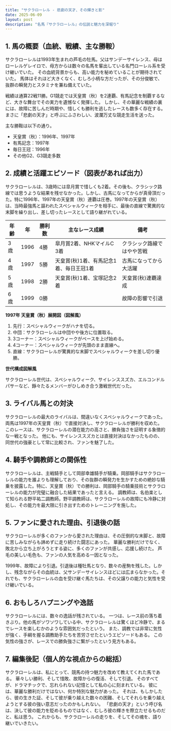 ```yaml
---
title: "サクラローレル - 悲劇の天才、その輝きと影"
date: 2025-06-09
layout: post
description: "名馬『サクラローレル』の伝説と魅力を深堀り"
---
```


## 1. 馬の概要（血統、戦績、主な勝鞍）

サクラローレルは1993年生まれの芦毛の牡馬。父はサンデーサイレンス、母はローレルゲレイロで、母方からは数々の名馬を輩出している名門ローレル系を受け継いでいた。  その血統背景からも、高い能力を秘めていることが期待されていた。  馬体はそれほど大きくなく、むしろ小柄な方だったが、その分俊敏で、抜群の瞬発力とスタミナを兼ね備えていた。

戦績は通算22戦11勝。G1競走では天皇賞（秋）を2連覇、有馬記念を制覇するなど、大きな舞台でその実力を遺憾なく発揮した。 しかし、その華麗な戦績の裏には、故障に苦しんだ時期や、惜しくも勝利を逃したレースも数多く存在する。まさに「悲劇の天才」と呼ぶにふさわしい、波瀾万丈な競走生活を送った。

主な勝鞍は以下の通り。

* 天皇賞（秋）：1996年、1997年
* 有馬記念：1997年
* 毎日王冠：1996年
* その他G2、G3競走多数


## 2. 成績と活躍エピソード（図表があれば出力）

サクラローレルは、3歳時には皐月賞で惜しくも2着。その後も、クラシック路線では思うような結果を残せなかった。しかし、古馬になってからが真骨頂だった。特に1996年、1997年の天皇賞（秋）連覇は圧巻。1997年の天皇賞（秋）は、当時最強馬と謳われたスペシャルウィークを相手に、最後の直線で驚異的な末脚を繰り出し、差し切ったレースとして語り継がれている。

| 年齢 | 年 | 勝利数 | 主なレース成績 | 備考 |
|---|---|---|---|---|
| 3歳 | 1996 | 4勝 | 皐月賞2着、NHKマイルC 3着 | クラシック路線ではやや苦戦 |
| 4歳 | 1997 | 5勝 | 天皇賞(秋)1着、有馬記念1着、毎日王冠1着 | 古馬になってから大活躍 |
| 5歳 | 1998 | 2勝 | 天皇賞(秋)1着、宝塚記念2着 | 天皇賞(秋)連覇達成 |
| 6歳 | 1999 | 0勝 |  | 故障の影響で引退 |


**1997年 天皇賞（秋）展開図（図解風）**

1. 先行：スペシャルウィークがハナを切る。
2. 中団：サクラローレルは中団やや後方に位置取る。
3. 3コーナー：スペシャルウィークがペースを上げ始める。
4. 4コーナー：スペシャルウィークが先頭のまま直線へ。
5. 直線：サクラローレルが驚異的な末脚でスペシャルウィークを差し切り優勝。


**世代構成図解風**

サクラローレル世代は、スペシャルウィーク、サイレンススズカ、エルコンドルパサーなど、錚々たるメンバーがひしめき合う激戦世代だった。


## 3. ライバル馬との対決

サクラローレルの最大のライバルは、間違いなくスペシャルウィークであった。両馬は1997年の天皇賞（秋）で直接対決し、サクラローレルが勝利を収めた。このレースは、サクラローレルの潜在能力の高さと、勝負強さを証明する象徴的な一戦となった。  他にも、サイレンススズカとは直接対決はなかったものの、同世代の強豪として常に比較され、ファンを魅了した。


## 4. 騎手や調教師との関係性

サクラローレルは、主戦騎手として岡部幸雄騎手が騎乗。岡部騎手はサクラローレルの能力を誰よりも理解しており、その抜群の瞬発力を生かすための絶妙な騎乗を披露した。特に、天皇賞（秋）での勝利は、岡部騎手の騎乗技術とサクラローレルの能力が完璧に融合した結果であったと言える。  調教師は、名伯楽として知られる野平祐二調教師。野平調教師は、サクラローレルの故障にも冷静に対処し、その能力を最大限に引き出すためのトレーニングを施した。


## 5. ファンに愛された理由、引退後の話

サクラローレルが多くのファンから愛された理由は、その圧倒的な末脚と、故障に苦しみながらも諦めずに走り続けた闘志にあった。  華麗な勝利だけでなく、敗北から立ち上がろうとする姿に、多くのファンが共感し、応援し続けた。  芦毛の美しい毛色も、ファンの人気を高める一因となった。

1999年、故障により引退。引退後は種牡馬となり、数々の産駒を残した。しかし、残念ながらその血統は、父サンデーサイレンスほどには広まらなかった。それでも、サクラローレルの血を受け継ぐ馬たちは、その父譲りの能力と気性を受け継いでいる。


## 6. おもしろハプニングや逸話

サクラローレルには、数々の逸話が残されている。  一つは、レース前の落ち着きぶり。他の馬がソワソワしている中、サクラローレルは驚くほど冷静で、まるでレースを楽しむかのような雰囲気だったという。  また、調教では非常に気性が強く、手綱を握る調教助手たちを苦労させたというエピソードもある。  この気性の強さが、レースでの勝負強さに繋がったという見方もある。


## 7. 編集後記（個人的な視点からの総括）

サクラローレルは、私にとって、競馬の持つ魅力を改めて教えてくれた馬である。  華々しい勝利、そして惜敗、故障からの復活、そして引退。  そのすべてが、ドラマチックで、忘れられない記憶として私の心に刻まれている。  彼には、華麗な勝利だけではない、何か特別な魅力があった。  それは、もしかしたら、彼の生きた証、そして彼が乗り越えた数々の困難、そしてそれらを乗り越えようとする彼の強い意志だったのかもしれない。  「悲劇の天才」という呼び名は、決して彼の能力を貶めるものではなく、むしろ彼の輝きを際立たせるものだと、私は思う。  これからも、サクラローレルの走りを、そしてその魂を、語り継いでいきたい。
